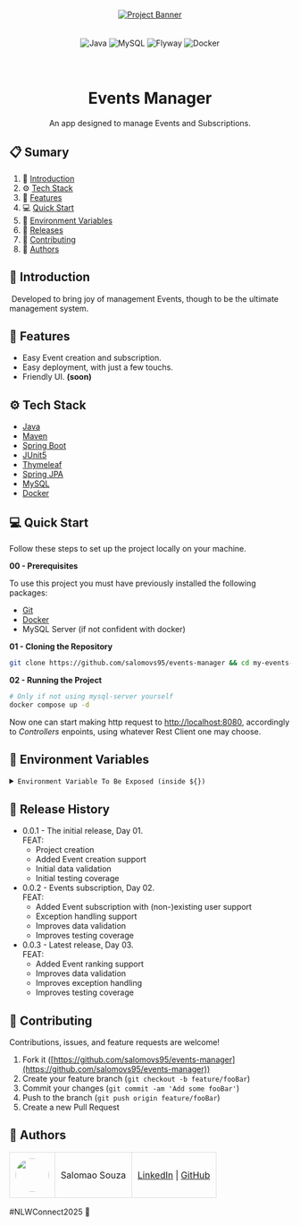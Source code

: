 <div align="center">
  <br />

  <a href="#" target="_blank">
    <img src="https://github.com/user-attachments/assets/406b1464-b976-49a3-a2f7-e1c483af9f5c" alt="Project Banner"/>
  </a>

  <br />
  <br />
  <br />

  <div>
    <img src="https://img.shields.io/badge/Spring%20Boot-6DB33F?logo=springboot&logoColor=fff&style=for-the-badge" alt="Java" />
    <img src="https://img.shields.io/badge/MySQL-316192?style=for-the-badge&logo=mysql&logoColor=white" alt="MySQL" />
    <img src="https://img.shields.io/badge/Flyway-CC0200?logo=flyway&logoColor=fff&style=for-the-badge" alt="Flyway" />
    <img src="https://img.shields.io/badge/Docker-2496ED?logo=docker&logoColor=fff&style=for-the-badge" alt="Docker" />
  </div>
<br/><br/>
 
  <h1 align="center">Events Manager</h1>

   <div align="center">
     An app designed to manage Events and Subscriptions.
   </div>
</div>

## 📋 <a name="table">Sumary</a>

1. 🚀 [Introduction](#introduction)
2. ⚙️ [Tech Stack](#tech-stack)
3. 🔋 [Features](#features)
4. 💻 [Quick Start](#quick-start)
5. 💾 [Environment Variables](#envs)
6. 📅 [Releases](#versions)
7. 🤝 [Contributing](#contributing)
8. 👥 [Authors](#authors)




## <a name="introduction">🚀 Introduction</a>

&nbsp;Developed to bring joy of management Events, though to be the ultimate management system.


## <a name="features">🔋 Features</a>

- Easy Event creation and subscription.
- Easy deployment, with just a few touchs.
- Friendly UI. **(soon)**


## <a name="tech-stack">⚙️ Tech Stack</a>

- [Java](https://www.java.com/en/)
- [Maven](https://maven.apache.org)
- [Spring Boot](https://spring.io/projects/spring-boot)
- [JUnit5](https://junit.org/junit5/)
- [Thymeleaf](https://www.thymeleaf.org/)
- [Spring JPA](https://spring.io/projects/spring-data-jpa)
- [MySQL](https://mysql.com)
- [Docker](https://www.docker.com/)


## <a name="quick-start">💻 Quick Start</a>

Follow these steps to set up the project locally on your machine.

**00 - Prerequisites**

To use this project you must have previously installed the following packages:

- [Git](https://git-scm.com/)
- [Docker](https://www.docker.com/)
- MySQL Server (if not confident with docker)


**01 - Cloning the Repository**

```bash
git clone https://github.com/salomovs95/events-manager && cd my-events-manager
```

**02 - Running the Project**

```bash
# Only if not using mysql-server yourself
docker compose up -d
```

Now one can start making http request to [http://localhost:8080](http://localhost:8080), accordingly to _Controllers_ enpoints, using whatever Rest Client one may choose.

## <a name="envs">💾 Environment Variables</a>

<details>
<summary><code>Environment Variable To Be Exposed (inside ${})</code></summary>

```yml
# Database Connection - PRODUCTION ONLY
spring:
  datasource:
    url: jdbc:mysql://${DB_URL}
    username: ${DB_USERNAME}
    password: ${DB_PASSWORD}
```
</details>

## <a name="versions">📅 Release History</a>

* 0.0.1  - The initial release, Day 01.<br />
  FEAT:
    * Project creation
    * Added Event creation support
    * Initial data validation
    * Initial testing coverage
* 0.0.2  - Events subscription, Day 02.<br />
  FEAT:
    * Added Event subscription with (non-)existing user support
    * Exception handling support
    * Improves data validation
    * Improves testing coverage
* 0.0.3 - Latest release, Day 03.<br/>
  FEAT:
    * Added Event ranking support
    * Improves data validation
    * Improves exception handling
    * Improves testing coverage

## <a name="contributing">🤝 Contributing</a>

Contributions, issues, and feature requests are welcome!

1. Fork it ([https://github.com/salomovs95/events-manager](https://github.com/salomovs95/events-manager))
2. Create your feature branch (`git checkout -b feature/fooBar`)
3. Commit your changes (`git commit -am 'Add some fooBar'`)
4. Push to the branch (`git push origin feature/fooBar`)
5. Create a new Pull Request


## <a name="authors">👥 Authors</a>

<table style="border-collapse: collapse; table-layout: auto text-align: left;">

  <tbody>
    <tr>
      <td style="padding: 10px; border: 1px solid #ddd;">
        <img src="https://avatars.githubusercontent.com/u/170432574?v=4" width="60" style="border-radius: 50%; display: block; margin: 0 auto;">
      </td>
      <td style="padding: 10px; border: 1px solid #ddd;">Salomao Souza</td>
      <td style="padding: 10px; border: 1px solid #ddd;">
        <a href="https://linkedin.com/in/salomovs95" target="_blank">LinkedIn</a> |
        <a href="https://github.com/salomovs95" target="_blank">GitHub</a>
      </td>
    </tr>
  </tbody>
</table>

#NLWConnect2025 💜

